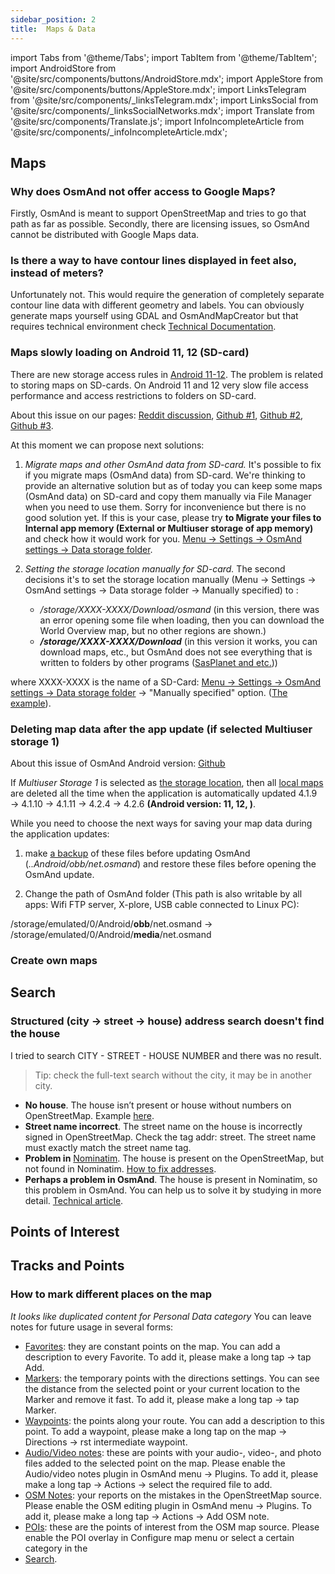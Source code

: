 ```yaml
---
sidebar_position: 2
title:  Maps & Data
---
```


import Tabs from '@theme/Tabs';
import TabItem from '@theme/TabItem';
import AndroidStore from '@site/src/components/buttons/AndroidStore.mdx';
import AppleStore from '@site/src/components/buttons/AppleStore.mdx';
import LinksTelegram from '@site/src/components/_linksTelegram.mdx';
import LinksSocial from '@site/src/components/_linksSocialNetworks.mdx';
import Translate from '@site/src/components/Translate.js';
import InfoIncompleteArticle from '@site/src/components/_infoIncompleteArticle.mdx';

<InfoIncompleteArticle/>

## Maps
### Why does OsmAnd not offer access to Google Maps?

Firstly, OsmAnd is meant to support OpenStreetMap and tries to go that path as far as possible. Secondly, there are licensing issues, so OsmAnd cannot be distributed with Google Maps data.

### Is there a way to have contour lines displayed in feet also, instead of meters?

Unfortunately not. This would require the generation of completely separate contour line data with different geometry and labels. You can obviously generate maps yourself using GDAL and OsmAndMapCreator but that requires technical environment check [Technical Documentation](../../technical/index.md).

### Maps slowly loading on Android 11, 12 (SD-card)

There are new storage access rules in [Android 11-12](https://www.androidauthority.com/android-12-privacy-features-1225859/). The problem is related to storing maps on SD-cards. On Android 11 and 12 very slow file access performance and access restrictions to folders on SD-card.

About this issue on our pages: [Reddit discussion](https://www.reddit.com/r/androiddev/comments/kpn68k/android_11_very_slow_file_access_performance/), [Github #1](https://github.com/osmandapp/OsmAnd/issues/10453), [Github #2](https://github.com/osmandapp/OsmAnd/issues/12046), [Github #3](https://github.com/osmandapp/OsmAnd/issues/13943).

At this moment we can propose next solutions:

1. _Migrate maps and other OsmAnd data from SD-card._ It's possible to fix if you migrate maps (OsmAnd data) from SD-card. We're thinking to provide an alternative solution but as of today you can keep some maps (OsmAnd data) on SD-card and copy them manually via File Manager when you need to use them. Sorry for inconvenience but there is no good solution yet.
If this is your case, please try **to Migrate your files to Internal app memory (External or Multiuser storage of app memory)** and check how it would work for you. 
[Menu → Settings → OsmAnd settings → Data storage folder](../personal/storage#data-storage-folder-android).

2. _Setting the storage location manually for SD-card._ The second decisions it's to set the storage location manually (Menu → Settings → OsmAnd settings → Data storage folder → Manually specified) to :
  
   - _/storage/XXXX-XXXX/Download/osmand_   (in this version, there was an error opening some file when loading, then you can download the World Overview map, but no other regions are shown.)
   - _**/storage/XXXX-XXXX/Download**_ (in this version it works, you can download maps, etc., but OsmAnd does not see everything that is written to folders by other programs ([SasPlanet and etc.](../../technical/map-creation/create-offline-maps-yourself.md)))

where XXXX-XXXX is the name of a SD-Card: [Menu → Settings → OsmAnd settings → Data storage folder](../personal/storage#data-storage-folder-android) → "Manually specified" option. ([The example](https://github.com/osmandapp/OsmAnd/issues/13254#issuecomment-984467744)).

### Deleting map data after the app update (if selected Multiuser storage 1)

About this issue of OsmAnd Android version: [Github](https://github.com/osmandapp/OsmAnd/issues/13404)

If _Multiuser Storage 1_ is selected as [the storage location](../personal/storage.md#data-storage-folder), then all [local maps](../personal/maps.md#local-maps) are deleted  all the time when the application is automatically updated 4.1.9 → 4.1.10 → 4.1.11 → 4.2.4 → 4.2.6 **(Android version: 11, 12, )**. 

While you need to choose the next ways for saving your map data during the application updates:

1. make [a backup](../personal/storage.md#local-backup) of these files before updating OsmAnd (_..Android/obb/net.osmand_) and restore these files before opening the OsmAnd update.

2. Change the path of OsmAnd folder (This path is also writable by all apps: Wifi FTP server, X-plore, USB cable connected to Linux PC):

/storage/emulated/0/Android/**obb**/net.osmand → /storage/emulated/0/Android/**media**/net.osmand

### Create own maps

## Search
### Structured (city &#8594; street &#8594; house) address search doesn't find the house

I tried to search CITY - STREET - HOUSE NUMBER and there was no result. 
>Tip: check the full-text search without the city, it may be in another city.

- **No house**. The house isn’t present or house without numbers on OpenStreetMap. Example [here](https://www.openstreetmap.org/#map=19/33.91937/-118.24357).
- **Street name incorrect**. The street name on the house is incorrectly signed in OpenStreetMap. Check the tag addr: street. The street name must exactly match the street name tag.
- **Problem in** [Nominatim](https://www.openstreetmap.org/#map=19/33.91937/-118.24357). The house is present on the OpenStreetMap, but not found in Nominatim. [How to fix addresses](https://wiki.openstreetmap.org/wiki/Addresses).
- **Perhaps a problem in OsmAnd**. The house is present in Nominatim, so this problem in OsmAnd. You can help us to solve it by studying in more detail. [Technical article](../../technical/algorithms/trace-address-search-issues.md).

## Points of Interest

## Tracks and Points
### How to mark different places on the map
*It looks like duplicated content for Personal Data category*
You can leave notes for future usage in several forms:

-   [Favorites](../personal/favorites.md): they are constant points on the map. You can add a description to every Favorite. To add it, please make a long tap  →  tap Add.
-   [Markers](../personal/markers.md): the temporary points with the directions settings. You can see the distance from the selected point or your current location to the Marker and remove it fast. To add it, please make a long tap  →  tap Marker.
-   [Waypoints](../personal/tracks.md): the points along your route. You can add a description to this point. To add a waypoint, please make a long tap on the map  →  Directions  →  rst intermediate waypoint.
-   [Audio/Video notes](../plugins/audio-video-notes.md): these are points with your audio-, video-, and photo files added to the selected point on the map. Please enable the Audio/video notes plugin in OsmAnd menu  →  Plugins. To add it, please make a long tap  →  Actions  →  select the required file to add.
-   [OSM Notes](https://www.facebook.com/watch/?v=673312246195291): your reports on the mistakes in the OpenStreetMap source. Please enable the OSM editing plugin in OsmAnd menu  →  Plugins. To add it, please make a long tap  →  Actions  →  Add OSM note.
-   [POIs](../search/index.md): these are the points of interest from the OSM map source. Please enable the POI overlay in Configure map menu or select a certain category in the
-   [Search](../search/index.md).

